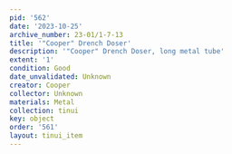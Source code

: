```yaml
---
pid: '562'
date: '2023-10-25'
archive_number: 23-01/1-7-13
title: '"Cooper" Drench Doser'
description: '"Cooper" Drench Doser, long metal tube'
extent: '1'
condition: Good
date_unvalidated: Unknown
creator: Cooper
collector: Unknown
materials: Metal
collection: tinui
key: object
order: '561'
layout: tinui_item
---
```


